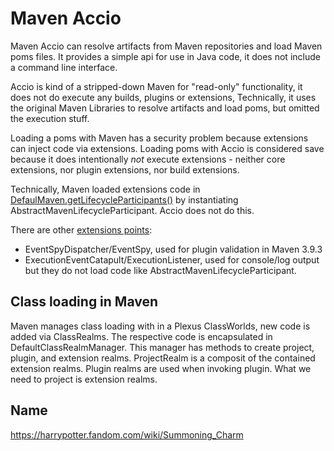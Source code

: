 # Maven Accio

Maven Accio can resolve artifacts from Maven repositories and load Maven poms files. It provides a simple api 
for use in Java code, it does not include a command line interface.

Accio is kind of a stripped-down Maven for "read-only" functionality, it does not do execute any builds, plugins or extensions,
Technically, it uses the original Maven Libraries to resolve artifacts and load poms, but omitted the execution stuff.

Loading a poms with Maven has a security problem because extensions can inject code via extensions.
Loading poms with Accio is considered save because it does intentionally *not* execute extensions -
neither core extensions, nor plugin extensions, nor build extensions.

Technically, Maven loaded extensions code in [DefaulMaven.getLifecycleParticipants()](https://github.com/apache/maven/blob/21122926829f1ead511c958d89bd2f672198ae9f/maven-core/src/main/java/org/apache/maven/DefaultMaven.java#L327C5-L327C5)
by instantiating AbstractMavenLifecycleParticipant. Accio does not do this.

There are other [extensions points](https://maven.apache.org/examples/maven-3-lifecycle-extensions.html):
* EventSpyDispatcher/EventSpy, used for plugin validation in Maven 3.9.3
* ExecutionEventCatapult/ExecutionListener, used for console/log output
but they do not load code like AbstractMavenLifecycleParticipant.

## Class loading in Maven

Maven manages class loading with in a Plexus ClassWorlds, new code is added via ClassRealms. The respective code
is encapsulated in DefaultClassRealmManager. This manager has methods to create project, plugin, and extension realms.
ProjectRealm is a composit of the contained extension realms. Plugin realms are used when invoking plugin.
What we need to project is extension realms.

## Name

https://harrypotter.fandom.com/wiki/Summoning_Charm
